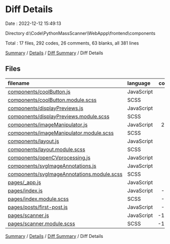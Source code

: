 # Diff Details

Date : 2022-12-12 15:49:13

Directory d:\\Code\\PythonMassScanner\\WebAppp\\frontend\\components

Total : 17 files,  292 codes, 26 comments, 63 blanks, all 381 lines

[Summary](results.md) / [Details](details.md) / [Diff Summary](diff.md) / Diff Details

## Files
| filename | language | code | comment | blank | total |
| :--- | :--- | ---: | ---: | ---: | ---: |
| [components/coolButton.js](/components/coolButton.js) | JavaScript | 35 | 0 | 5 | 40 |
| [components/coolButton.module.scss](/components/coolButton.module.scss) | SCSS | 13 | 0 | 3 | 16 |
| [components/displayPreviews.js](/components/displayPreviews.js) | JavaScript | 54 | 10 | 6 | 70 |
| [components/displayPreviews.module.scss](/components/displayPreviews.module.scss) | SCSS | 6 | 3 | 1 | 10 |
| [components/imageManipulator.js](/components/imageManipulator.js) | JavaScript | 260 | 12 | 47 | 319 |
| [components/imageManipulator.module.scss](/components/imageManipulator.module.scss) | SCSS | 18 | 0 | 3 | 21 |
| [components/layout.js](/components/layout.js) | JavaScript | 67 | 0 | 2 | 69 |
| [components/layout.module.scss](/components/layout.module.scss) | SCSS | 13 | 0 | 2 | 15 |
| [components/openCVprocessing.js](/components/openCVprocessing.js) | JavaScript | 83 | 8 | 30 | 121 |
| [components/svgImageAnnotations.js](/components/svgImageAnnotations.js) | JavaScript | 65 | 0 | 4 | 69 |
| [components/svgImageAnnotations.module.scss](/components/svgImageAnnotations.module.scss) | SCSS | 28 | 0 | 5 | 33 |
| [pages/_app.js](/pages/_app.js) | JavaScript | -4 | 0 | -1 | -5 |
| [pages/index.js](/pages/index.js) | JavaScript | -33 | 0 | -5 | -38 |
| [pages/index.module.scss](/pages/index.module.scss) | SCSS | -23 | 0 | -3 | -26 |
| [pages/posts/first-post.js](/pages/posts/first-post.js) | JavaScript | -27 | 0 | -1 | -28 |
| [pages/scanner.js](/pages/scanner.js) | JavaScript | -144 | -1 | -13 | -158 |
| [pages/scanner.module.scss](/pages/scanner.module.scss) | SCSS | -119 | -6 | -22 | -147 |

[Summary](results.md) / [Details](details.md) / [Diff Summary](diff.md) / Diff Details